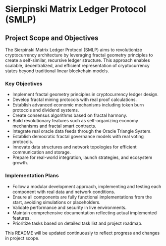 # Sierpinski Matrix Ledger Protocol (SMLP)

## Project Scope and Objectives

The Sierpinski Matrix Ledger Protocol (SMLP) aims to revolutionize cryptocurrency architecture by leveraging fractal geometry principles to create a self-similar, recursive ledger structure. This approach enables scalable, decentralized, and efficient representation of cryptocurrency states beyond traditional linear blockchain models.

### Key Objectives

- Implement fractal geometry principles in cryptocurrency ledger design.
- Develop fractal mining protocols with real proof calculations.
- Establish advanced economic mechanisms including token burn protocols and dividend systems.
- Create consensus algorithms based on fractal harmony.
- Build revolutionary features such as self-organizing economy mechanisms and fractal smart contracts.
- Integrate real oracle data feeds through the Oracle Triangle System.
- Establish democratic fractal governance models with real voting protocols.
- Innovate data structures and network topologies for efficient communication and storage.
- Prepare for real-world integration, launch strategies, and ecosystem growth.

### Implementation Plans

- Follow a modular development approach, implementing and testing each component with real data and network conditions.
- Ensure all components are fully functional implementations from the start, avoiding simulations or placeholders.
- Validate performance and security in live environments.
- Maintain comprehensive documentation reflecting actual implemented features.
- Prioritize tasks based on detailed task list and project roadmap.

This README will be updated continuously to reflect progress and changes in project scope.
